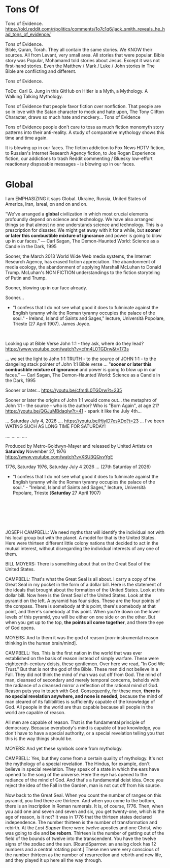 # Tons Of

Tons of Evidence.   
https://old.reddit.com/r/politics/comments/1o7c1q6/jack_smith_reveals_he_had_tons_of_evidence/    

Tons of Evidence.                
Bible, Quran, Torah. They all contain the same stories. We KNOW their sources. All from Levant, very small area. All stories that were popular. Bible story was Popular, Mohamamd told stories about Jesus. Except it was not first-hand stories. Even the Matthew / Mark / Luke / John stories in The Bible are conflicting and different.

Tons of Evidence.

ToDo: Carl G. Jung in this GitHub on Hitler is a Myth, a Mythology. A Walking Talking Mythology.    

Tons of Evidence that people favor fiction over nonfiction. That people are so in love with the Satan character to mock and hate upon, The Tony Clifton Character, draws so much hate and mockery... Tons of Evidence

Tons of Evidence people don't care to toss as much fiction monomyth story patterns into their anti-reality. A study of comparative mythology shows this time and time again. 

It is blowing up in our faces. The fiction addiction to Fox News HDTV fiction, to Russian's Internet Research Agency fiction, to Joe Rogan Experience fiction, our addictions to trash Reddit commenting / Bluesky low-effort reactionary dispsoable messages - is blowing up in our faces.

# Global 

I am EMPHASIZING it says Global. Ukraine, Russia, United States of America, Iran, Isreal, on and on and on.  

“We've arranged a **global** civilization in which most crucial elements profoundly depend on science and technology. We have also arranged things so that almost no one understands science and technology. This is a prescription for disaster. We might get away with it for a while, but **sooner or later this combustible mixture of ignorance** and power is going to blow up in our faces.”
― Carl Sagan, The Demon-Haunted World: Science as a Candle in the Dark, 1995

Sooner, the March 2013 World Wide Web media systems, the Internet Research Agency, has erased fiction appreciation. The abandonment of media ecology, the abandonment of applying Marshall McLuhan to Donald Trump. McLuhan's NON FICTION understandings to the fiction storyteling of Putin and Trump.

Sooner, blowing up in our face already.

Sooner...

* "I confess that I do not see what good it does to fulminate against the English tyranny while the Roman tyranny occupies the palace of the soul."  - Ireland, Island of Saints and Sages," lecture, Università Popolare, Trieste (27 April 1907). James Joyce.

&nbsp;

Looking up at Bible Verse John 1:1 - they ask, where do they lead? https://www.youtube.com/watch?v=cfm4L0TGDrw&t=173s

... we set the light to John 1:1 TRUTH - to the source of JOHN 1:1 - to the dangeling stack pointer of John 1:1 Bible verse ...  "**sooner or later this combustible mixture of ignorance** and power is going to blow up in our faces.” ― Carl Sagan, The Demon-Haunted World: Science as a Candle in the Dark, 1995

Sooner or later... https://youtu.be/cfm4L0TGDrw?t=235

Sooner or later the origins of John 1:1 would come out...  the metaphro of John 1:1 - the source - who is the author? Who is "Born Again", at age 21? https://youtu.be/QGJuMBdaqIw?t=41 - spark it like the July 4th...

... Saturday July 4, 2026 .... https://youtu.be/HjylD7esXDo?t=23 ... I've been WATING SUCH AS LONG TIME FOR SATURDAY! 

.... ... ... ....

Produced by Metro-Goldwyn-Mayer and released by United Artists on **Saturday** November 27, 1976      
https://www.youtube.com/watch?v=XSU3QQvvYgE

1776, Saturday 1976, Saturday July 4 2026 ... (27th Saturday of 2026)

* "I confess that I do not see what good it does to fulminate against the English tyranny while the Roman tyranny occupies the palace of the soul." - "Ireland, Island of Saints and Sages," lecture, Università Popolare, Trieste (**Saturday** 27 April 1907)

&nbsp;

&nbsp;

&nbsp;

JOSEPH CAMPBELL: We need myths that will identify the individual not with his local group but with the planet. A model for that is the United States. Here were thirteen different little colony nations that decided to act in the mutual interest, without disregarding the individual interests of any one of them.

BILL MOYERS: There is something about that on the Great Seal of the United States.

CAMPBELL: That's what the Great Seal is all about. I carry a copy of the Great Seal in my pocket in the form of a dollar bill. Here is the statement of the ideals that brought about the formation of the United States. Look at this dollar bill. Now here is the Great Seal of the United States. Look at the pyramid on the left. A pyramid has four sides. These are the four points of the compass. There is somebody at this point, there's somebody at that point, and there's somebody at this point. When you're down on the lower levels of this pyramid, you will be either on one side or on the other. But when you get up to the top, **the points all come together**, and there the eye of God opens.

MOYERS: And to them it was the god of reason [non-instrumental reason thinking in the human brain/mind].

CAMPBELL: Yes. This is the first nation in the world that was ever established on the basis of reason instead of simply warfare. These were eighteenth-century deists, these gentlemen. Over here we read, "In God We Trust." But that is not the god of the Bible. These men did not believe in a Fall. They did not think the mind of man was cut off from God. The mind of man, cleansed of secondary and merely temporal concerns, beholds with the radiance of a cleansed mirror a reflection of the rational mind of God. Reason puts you in touch with God. Consequently, for these men, **there is no special revelation anywhere, and none is needed**, because the mind of man cleared of its fallibilities is sufficiently capable of the knowledge of God. All people in the world are thus capable because all people in the world are capable of reason.

All men are capable of reason. That is the fundamental principle of democracy. Because everybody's mind is capable of true knowledge, you don't have to have a special authority, or a special revelation telling you that this is the way things should be.


MOYERS: And yet these symbols come from mythology.

CAMPBELL: Yes, but they come from a certain quality of mythology. It's not the mythology of a special revelation. The Hindus, for example, don't believe in special revelation. They speak of a state in which the ears have opened to the song of the universe. Here the eye has opened to the radiance of the mind of God. And that's a fundamental deist idea. Once you reject the idea of the Fall in the Garden, man is not cut off from his source.

Now back to the Great Seal. When you count the number of ranges on this pyramid, you find there are thirteen. And when you come to the bottom, there is an inscription in Roman numerals. It is, of course, 1776. Then, when you add one and seven and seven and six, you get twenty-one, which is the age of reason, is it not? It was in 1776 that the thirteen states declared independence. The number thirteen is the number of transformation and rebirth. At the *Last Supper* there were twelve apostles and one Christ, who was going to die and **be reborn**. Thirteen is the number of getting out of the field of the bounds of twelve into the transcendent. You have the twelve signs of the zodiac and the sun. [RoundSparrow: an analog clock has 12 numbers and a central rotating point.] These men were very conscious of the number thirteen as the number of resurrection and rebirth and new life, and they played it up here all the way through.

